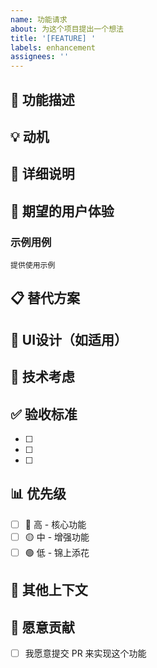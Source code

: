 ```yaml
---
name: 功能请求
about: 为这个项目提出一个想法
title: '[FEATURE] '
labels: enhancement
assignees: ''
---
```


## 🚀 功能描述

<!-- 清楚简洁地描述你想要的功能 -->

## 💡 动机

<!-- 为什么需要这个功能？它能解决什么问题？ -->

## 📝 详细说明

<!-- 详细描述这个功能应该如何工作 -->

## 🎨 期望的用户体验

<!-- 描述用户将如何使用这个功能 -->

### 示例用例

```
提供使用示例
```

## 📋 替代方案

<!-- 描述你考虑过的任何替代解决方案或功能 -->

## 📸 UI设计（如适用）

<!-- 如果是UI相关的功能，提供设计稿或示意图 -->

## 🔧 技术考虑

<!-- 如果你有技术实现的建议，请在这里描述 -->

## ✅ 验收标准

<!-- 如何判断这个功能是否成功实现？ -->

- [ ] 
- [ ] 
- [ ] 

## 📊 优先级

- [ ] 🔴 高 - 核心功能
- [ ] 🟡 中 - 增强功能
- [ ] 🟢 低 - 锦上添花

## 📝 其他上下文

<!-- 添加任何其他关于功能请求的上下文或截图 -->

## 🤝 愿意贡献

- [ ] 我愿意提交 PR 来实现这个功能
